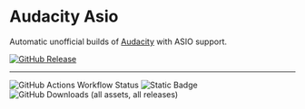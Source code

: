 # Audacity Asio

Automatic unofficial builds of [Audacity](https://github.com/audacity/audacity) with ASIO support.

<a href="https://github.com/darroness/audacity-asio/releases/latest">
    <img alt="GitHub Release" src="https://img.shields.io/github/v/release/darroness/audacity-asio?display_name=release&style=for-the-badge&label=Download&cacheSeconds=3600">
</a>

---

![GitHub Actions Workflow Status](https://github.com/darroness/audacity-asio/actions/workflows/build.yaml/badge.svg)
![Static Badge](https://img.shields.io/badge/Next_Run-Monday@6am-blue)
![GitHub Downloads (all assets, all releases)](https://img.shields.io/github/downloads/darroness/audacity-asio/total)
